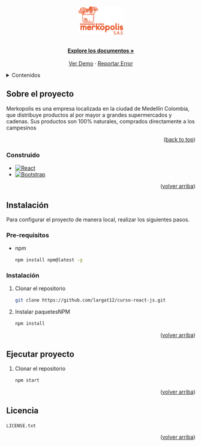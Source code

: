 <!-- Improved compatibility of back to top link: See: https://github.com/othneildrew/Best-README-Template/pull/73 -->
<a name="readme-top"></a>
<!--
*** Thanks for checking out the Best-README-Template. If you have a suggestion
*** that would make this better, please fork the repo and create a pull request
*** or simply open an issue with the tag "enhancement".
*** Don't forget to give the project a star!
*** Thanks again! Now go create something AMAZING! :D
-->





<!-- PROJECT LOGO -->
<br />
<div align="center">
  <a href="https://github.com/largat12/curso-react-js">
    <img src="public/img/logo-color.png" alt="Logo" width="120">
  </a>
  <p align="center">
    <br />
    <a href="https://github.com/largat12/curso-react-js"><strong>Explore los documentos »</strong></a>
    <br />
    <br />
    <a href="https://github.com/largat12/curso-react-js">Ver Demo</a>
    ·
    <a href="https://github.com/largat12/curso-react-js/issues">Reportar Error</a>
  </p>
</div>



<!-- TABLE OF CONTENTS -->
<details>
  <summary>Contenidos</summary>
  <ol>
    <li>
      <a href="#sobre-el-proyecto">Sobre el proyecto</a>
      <ul>
        <li><a href="#construido">Construido</a></li>
      </ul>
    </li>
    <li>
      <a href="#instalacion">Instalación</a>
      <ul>
        <li><a href="#pre-requisitos">Pre-requisitos</a></li>
        <li><a href="#instalacion">Instalación</a></li>
      </ul>
    </li>
    <li><a href="#ejecutar-proyecto">Ejecutar proyecto</a></li>
    <li><a href="#lincecia">Lincencia</a></li>
  </ol>
</details>



<!-- ABOUT THE PROJECT -->
## Sobre el proyecto


Merkopolis es una empresa localizada en la ciudad de Medellín Colombia, que distribuye productos al por mayor a grandes supermercados y cadenas. Sus productos son 100% naturales, comprados directamente a los campesinos


<p align="right">(<a href="#readme-top">back to top</a>)</p>



### Construido

* [![React][React.js]][React-url]
* [![Bootstrap][Bootstrap.com]][Bootstrap-url]

<p align="right">(<a href="#readme-top">volver arriba</a>)</p>



<!-- GETTING STARTED -->
## Instalación

Para configurar el proyecto de manera local, realizar los siguientes pasos.

### Pre-requisitos

* npm
  ```sh
  npm install npm@latest -g
  ```

### Instalación



1. Clonar el repositorio
   ```sh
   git clone https://github.com/largat12/curso-react-js.git
   ```
2. Instalar paquetesNPM
   ```sh
   npm install
   ```


<p align="right">(<a href="#readme-top">volver arriba</a>)</p>



<!-- USAGE EXAMPLES -->
## Ejecutar proyecto

1. Clonar el repositorio
   ```sh
   npm start
   ```

<p align="right">(<a href="#readme-top">volver arriba</a>)</p>


<!-- LICENSE -->
## Licencia
`LICENSE.txt`

<p align="right">(<a href="#readme-top">volver arriba</a>)</p>






<!-- MARKDOWN LINKS & IMAGES -->
[issues-shield]: https://img.shields.io/github/issues/othneildrew/Best-README-Template.svg?style=for-the-badge
[issues-url]: https://github.com/othneildrew/Best-README-Template/issues
[product-screenshot]: images/screenshot.png
[Next.js]: https://img.shields.io/badge/next.js-000000?style=for-the-badge&logo=nextdotjs&logoColor=white
[Next-url]: https://nextjs.org/
[React.js]: https://img.shields.io/badge/React-20232A?style=for-the-badge&logo=react&logoColor=61DAFB
[React-url]: https://reactjs.org/
[Bootstrap.com]: https://img.shields.io/badge/Bootstrap-563D7C?style=for-the-badge&logo=bootstrap&logoColor=white
[Bootstrap-url]: https://getbootstrap.com
